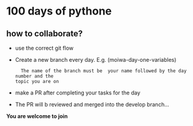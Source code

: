 # 100 days of pythone

## how to collaborate?
* use the correct git flow
* Create a new branch every day. E.g. (moiwa-day-one-variables) <br>
      
	    The name of the branch must be  your name followed by the day number and the
      topic you are on
    
* make a PR after completing your tasks for the day
* The PR will b reviewed and merged into the develop branch...

**You are welcome to join**

